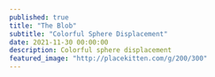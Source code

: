 ```yaml
---
published: true
title: "The Blob"
subtitle: "Colorful Sphere Displacement"
date: 2021-11-30 00:00:00
description: Colorful sphere displacement
featured_image: "http://placekitten.com/g/200/300"
---
```


<div id="sketch-container">
</div>

<script type="module" src="{{ base.url | prepend: site.url }}/scripts/blob/main.js"></script>
